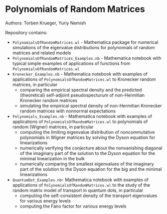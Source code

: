 # Polynomials of Random Matrices

Authors: Torben Krueger, Yuriy Nemish

Repository contains:
- `PolynomialsOfRandomMatrices.wl` - Mathematica package for numerical simulations of the eigenvalue distributions for polynomials of random matrices and related models
- `PolynomialsOfRandomMatrices_Examples.nb` - Mathematica notebook with typical simple examples of applications of functions from `PolynomialsOfRandomMatrices.wl`
- `Kronecker_Examples.nb` - Mathematica notebook with examples of applications of `PolynomialsOfRandomMatrices.wl` to Kronecker random matrices, in particular
  - comparing the empirical spectral density and the predicted (theoretical) self-adjoint pseudospecturum of non-Hermitian Kronecker random matrices
  - simulating the empirical spectral density of non-Hermitian Kronecker random matrices with nonnormal expectations
- `Polynomials_Examples.nb` - Mathematica notebook with examples of applications of `PolynomialsOfRandomMatrices.wl` to polynomials of random (Wigner) matrices, in particular
  - computing the limiting eigenvalue distribution of noncommutative polynomials in Wigner matrices by solving the Dyson equation for linearizations
  - numerically verifying the conjecture about the nonvanishing diagonal of the imaginary part of the solution to the Dyson equation for the minimal linearization in the bulk
  - numerically comparing the smallest eigenvalues of the imaginary part of the solution to the Dyson equation for the big and the minimal linearizations
- `QuantumDot_Examples.nb`- Mathematica notebook with examples of applications of `PolynomialsOfRandomMatrices.wl` to the study of the random matrix model of transport in quantum dots, in particular
  - computing the self-consistent density of the transport eigenvalues for various energy levels
  - computing the Fano factor for various energy levels